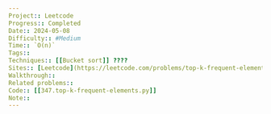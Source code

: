 ```yaml
---
Project:: Leetcode
Progress:: Completed
Date:: 2024-05-08
Difficulty:: #Medium 
Time:: `O(n)`
Tags:: 
Techniques:: [[Bucket sort]] ????
Sites:: [Leetcode](https://leetcode.com/problems/top-k-frequent-elements/description/)
Walkthrough:: 
Related problems:: 
Code:: [[347.top-k-frequent-elements.py]]
Note:: 
---
```

